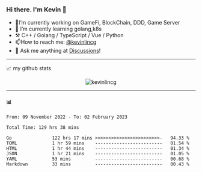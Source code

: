 ### Hi there. I'm Kevin 👋

- 🔭I’m currently working on GameFi, BlockChain, DDD, Game Server
- 🌱 I’m currently learning golang,k8s
-   :hammer_and_pick: C++ / Golang / TypeScript / Vue / Python
- 📫How to reach me: [@kevinlincg](https://twitter.com/kevinlincg) 
-   :thought_balloon: Ask me anything at [Discussions](https://github.com/kevinlincg/kevinlincg/discussions/new)!

---

📈 my github stats

<p align="center"> <img src="https://github-readme-stats-ouuan.vercel.app/api?username=kevinlincg&theme=dark&show_icons=true&count_private=true" alt="kevinlincg" />

---

#### :bar_chart: 

<!--START_SECTION:waka-->

```text
From: 09 November 2022 - To: 02 February 2023

Total Time: 129 hrs 38 mins

Go               122 hrs 17 mins >>>>>>>>>>>>>>>>>>>>>>>>-   94.33 %
TOML             1 hr 59 mins    -------------------------   01.54 %
HTML             1 hr 44 mins    -------------------------   01.34 %
JSON             1 hr 21 mins    -------------------------   01.05 %
YAML             53 mins         -------------------------   00.68 %
Markdown         33 mins         -------------------------   00.43 %
```

<!--END_SECTION:waka-->
